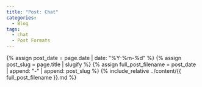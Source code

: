 ```yaml
---
title: "Post: Chat"
categories:
  - Blog
tags:
  - chat
  - Post Formats
---
```


{% assign post_date = page.date | date: "%Y-%m-%d" %}
{% assign post_slug = page.title | slugify %}
{% assign full_post_filename = post_date | append: "-" | append: post_slug %} 
{% include_relative ../content/{{ full_post_filename }}.md %}